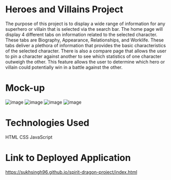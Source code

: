 # Heroes and Villains Project
The purpose of this project is to display a wide range of information for any superhero or villain that is selected via the search bar. The home page will display 4 different tabs on information related to the selected character. These tabs are Biography, Appearance, Relationships, and Worklife. These tabs deliver a plethora of information that provides the basic characteristics of the selected character.
There is also a compare page that allows the user to pin a character against another to see which statistics of one character outweigh the other. This feature allows the user to determine which hero or villain could potentially win in a battle against the other.

# Mock-up
![image](https://user-images.githubusercontent.com/121911679/225499363-44d7be1e-efd5-41b0-a76e-595d4b1532d5.png)
![image](https://user-images.githubusercontent.com/121911679/225499366-eeceda6b-4422-42fa-94b0-f65b5c812fd3.png)
![image](https://user-images.githubusercontent.com/121911679/225499364-15bc8036-dd0f-4f7d-8be7-e9f2d286b382.png)
![image](https://user-images.githubusercontent.com/121911679/225499454-b61e8bf5-9cfe-4ecb-88ae-7cbe8aecc0f6.png)

# Technologies Used
HTML
CSS
JavaScript

# Link to Deployed Application 
https://sukhsingh96.github.io/spirit-dragon-project/index.html
